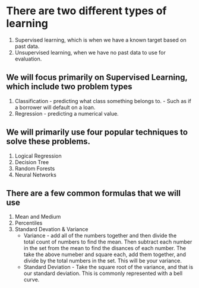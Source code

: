 
# There are two different types of learning

 1. Supervised learning, which is when we have a known target based on past data.
 2. Unsupervised learning, when we have no past data to use for evaluation.


 ## We will focus primarily on Supervised Learning, which include two problem types
  1. Classification - predicting what class something belongs to.
    - Such as if a borrower will default on a loan.
  2. Regression - predicting a numerical value.


## We will primarily use four popular techniques to solve these problems.
 1. Logical Regression
 2. Decision Tree
 3. Random Forests
 4. Neural Networks


## There are a few common formulas that we will use
 1. Mean and Medium
 2. Percentiles
 3. Standard Devation & Variance
    - Variance - add all of the numbers together and then divide the      
      total count of numbers to find the mean. Then subtract each number in the set
      from the mean to find the disances of each number. The take the above numeber and square each, add them together, and divide by the total numbers in the set. This will be your variance.
    - Standard Deviation - Take the square root of the variance, and that is our 
      standard deviation. This is commonly represented with a bell curve.